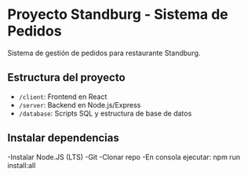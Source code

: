# Proyecto Standburg - Sistema de Pedidos

Sistema de gestión de pedidos para restaurante Standburg.

## Estructura del proyecto

- `/client`: Frontend en React
- `/server`: Backend en Node.js/Express
- `/database`: Scripts SQL y estructura de base de datos

## Instalar dependencias

-Instalar Node.JS (LTS)
-Git
-Clonar repo
-En consola ejecutar: npm run install:all
